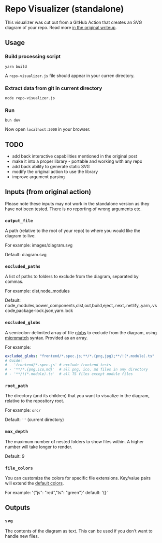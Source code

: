 # Repo Visualizer (standalone)

This visualizer was cut out from a GitHub Action that creates an SVG diagram of your repo. Read more [in the original writeup](https://octo.github.com/projects/repo-visualization).

## Usage

### Build processing script

```
yarn build
```

A `repo-visualizer.js` file should appear in your curren directory.

### Extract data from git in current directory

```
node repo-visualizer.js
```

### Run 

```
bun dev
```

Now open `localhost:3000` in your browser.

## TODO

* add back interactive capabilities mentioned in the original post
* make it into a proper library - portable and working with any repo
* add back ability to generate static SVG
* modify the original action to use the library
* improve argument parsing

## Inputs (from original action)

Please note these inputs may not work in the standalone version as they have not been tested.
There is no reporting of wrong arguments etc.

### `output_file`

A path (relative to the root of your repo) to where you would like the diagram to live.

For example: images/diagram.svg

Default: diagram.svg

### `excluded_paths`

A list of paths to folders to exclude from the diagram, separated by commas.

For example: dist,node_modules

Default: node_modules,bower_components,dist,out,build,eject,.next,.netlify,.yarn,.vscode,package-lock.json,yarn.lock

### `excluded_globs`

A semicolon-delimited array of file [globs](https://globster.xyz/) to exclude from the diagram, using [micromatch](https://github.com/micromatch/micromatch) syntax. Provided as an array.

For example:

```yaml
excluded_globs: "frontend/*.spec.js;**/*.{png,jpg};**/!(*.module).ts"
# Guide:
# - 'frontend/*.spec.js' # exclude frontend tests
# - '**/*.{png,ico,md}'  # all png, ico, md files in any directory
# - '**/!(*.module).ts'  # all TS files except module files
```

### `root_path`

The directory (and its children) that you want to visualize in the diagram, relative to the repository root.

For example: `src/`

Default: `''` (current directory)

### `max_depth`

The maximum number of nested folders to show files within. A higher number will take longer to render.

Default: 9

### `file_colors`

You can customize the colors for specific file extensions. Key/value pairs will extend the [default colors](https://github.com/githubocto/repo-visualizer/pull/src/language-colors.json).

For example: '{"js": "red","ts": "green"}'
default: '{}'

## Outputs

### `svg`

The contents of the diagram as text. This can be used if you don't want to handle new files.
